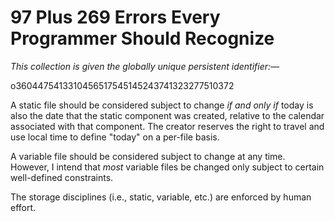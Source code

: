 97 Plus 269 Errors Every Programmer Should Recognize
====================================================

_This collection is given the globally unique persistent identifier:&mdash;_

o3604475413310456517545145243741323277510372

A static file should be considered subject to change _if and only if_
today is also the date that the static component was created,
relative to the calendar associated with that component. The
creator reserves the right to travel and use local time to define
"today" on a per-file basis.

A variable file should be considered subject to change at any time.
However, I intend that _most_ variable files be changed only
subject to certain well-defined constraints.

The storage disciplines (i.e., static, variable, etc.)
are enforced by human effort.
